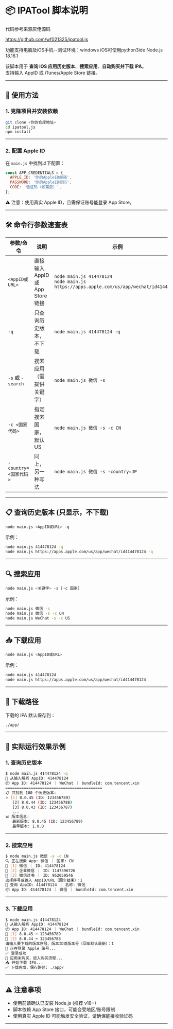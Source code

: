   # 📦 IPATool 脚本说明    
代码参考来源灰佬源码

https://github.com/wf021325/ipatool.js

功能支持电脑及iOS手机--测试环境：windows iOS可使用python3ide Node.js 18.16.1


该脚本用于 **查询 iOS 应用历史版本**、**搜索应用**、**自动购买并下载 IPA**。  
支持输入 AppID 或 iTunes/Apple Store 链接。  

---

## 🚀 使用方法

### 1. 克隆项目并安装依赖
```bash
git clone <你的仓库地址>
cd ipatool.js
npm install
```

---

### 2. 配置 Apple ID
在 `main.js` 中找到以下配置：
```js
const APP_CREDENTIALS = {
  APPLE_ID: '你的AppleID邮箱',
  PASSWORD: '你的AppleID密码',
  CODE: '验证码（如需要）',
};
```

⚠️ 注意：使用真实 Apple ID，且需保证账号能登录 App Store。  

---

## 🛠 命令行参数速查表

| 参数/命令 | 说明 | 示例 |
|-----------|------|------|
| `<AppID或URL>` | 直接输入 AppID 或 App Store 链接 | `node main.js 414478124`<br>`node main.js https://apps.apple.com/us/app/wechat/id414478124` |
| `-q` | 只查询历史版本，不下载 | `node main.js 414478124 -q` |
| `-s` 或 `-search` | 搜索应用（需提供关键字） | `node main.js 微信 -s` |
| `-c <国家代码>` | 指定搜索国家，默认 US | `node main.js 微信 -s -c CN` |
| `-country=<国家代码>` | 同上，另一种写法 | `node main.js 微信 -s -country=JP` |

---

## 📋 查询历史版本 (只显示，不下载)
```bash
node main.js <AppID或URL> -q
```
示例：
```bash
node main.js 414478124 -q
node main.js https://apps.apple.com/us/app/wechat/id414478124 -q
```

---

## 🔍 搜索应用
```bash
node main.js <关键字> -s [-c 国家]
```

示例：
```bash
node main.js 微信 -s
node main.js 微信 -s -c CN
node main.js WeChat -s -c US
```

---

## 📥 下载应用
```bash
node main.js <AppID或URL>
```

示例：
```bash
node main.js 414478124
node main.js https://apps.apple.com/us/app/wechat/id414478124
```

---

## 📂 下载路径
下载的 IPA 默认保存到：
```
./app/
```

---

## 🧩 实际运行效果示例

### 1. 查询历史版本
```bash
$ node main.js 414478124 -q
🔗 从输入解析 AppID: 414478124
📦 App ID: 414478124 ｜ WeChat ｜ bundleId: com.tencent.xin
==========================================
📋 共找到 100 个历史版本:
⭐ [1] 8.0.45 (ID: 123456789)
   [2] 8.0.44 (ID: 123456788)
   [3] 8.0.43 (ID: 123456787)
   ...
📊 版本信息:
   最新版本: 8.0.45 (ID: 123456789)
   最早版本: 1.0.0
```

---

### 2. 搜索应用
```bash
$ node main.js 微信 -s -c CN
🔍 正在搜索 App: 微信 ｜ 国家: CN
🧩 [1] 微信 ｜ ID: 414478124
🧩 [2] 企业微信 ｜ ID: 1147396726
🧩 [3] 微信读书 ｜ ID: 952059546
选择序号或输入 AppID/URL（回车结束）：1
🔗 查询 AppID: 414478124 ｜ 名称: 微信
📦 App ID: 414478124 ｜ 微信 ｜ bundleId: com.tencent.xin
```

---

### 3. 下载应用
```bash
$ node main.js 414478124
🔗 从输入解析 AppID: 414478124
📦 App ID: 414478124 ｜ WeChat ｜ bundleId: com.tencent.xin
🧩 [1] 8.0.45 ➡️ 123456789
🧩 [2] 8.0.44 ➡️ 123456788
请输入要下载的版本序号、版本ID或版本号（回车默认最新）：1
🔑 正在登录 Apple 账号...
✅ 登录成功
🛒 应用未购买，进入购买流程...
📥 开始下载 IPA...
✅ 下载完成，保存路径: ./app/
```

---

## ⚠️ 注意事项
- 使用前请确认已安装 Node.js (推荐 v18+)  
- 脚本依赖 App Store 接口，可能会受地区/账号限制  
- 使用真实 Apple ID 可能触发安全验证，请确保能接收验证码  

---





